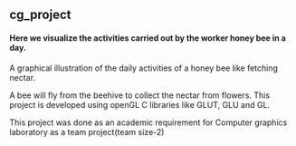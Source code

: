 ## cg_project

#### Here we visualize the activities carried out by the worker honey bee in a day.

A graphical illustration of the daily activities of a honey bee like fetching nectar.

A bee will fly from the beehive to collect the nectar from flowers. This project is developed using openGL C libraries like GLUT, GLU and GL.

This project was done as an academic requirement for Computer graphics laboratory as a team project(team size-2)
